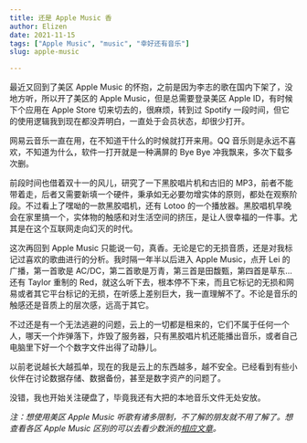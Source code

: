 ```yaml
---
title: 还是 Apple Music 香
author: Elizen
date: 2021-11-15
tags: ["Apple Music", "music", "幸好还有音乐"]
slug: apple-music

---
```


最近又回到了美区 Apple Music 的怀抱，之前是因为李志的歌在国内下架了，没地方听，所以开了美区的 Apple Music，但是总需要登录美区 Apple ID，有时候下个应用在 Apple Store 切来切去的，很麻烦，转到过 Spotify 一段时间，但它的使用逻辑我到现在都没弄明白，一直处于会员状态，却很少打开。

网易云音乐一直在用，在不知道干什么的时候就打开来用。QQ 音乐则是永远不喜欢，不知道为什么，软件一打开就是一种满屏的 Bye Bye 冲我飘来，多次下载多次删。

前段时间也借着双十一的风儿，研究了一下黑胶唱片机和古旧的 MP3，前者不能带着走，后者又需要新填一个硬件，秉承如无必要勿增实体的原则，都处在观察阶段。不过看上了嘿呦的一款黑胶唱机，还有 Lotoo 的一个播放器。黑胶唱机早晚会在家里搞一个，实体物的触感和对生活空间的挤压，是让人很幸福的一件事。尤其是在这个互联网走向幻灭的时代。

这次再回到 Apple Music 只能说一句，真香。无论是它的无损音质，还是对我标记过喜欢的歌曲进行的分析。我时隔一年半以后进入 Apple Music，点开 Lei 的广播，第一首歌是 AC/DC，第二首歌是万青，第三首是田馥甄，第四首是草东...还有 Taylor 重制的 Red，就这么听下去，根本停不下来，而且它标记的无损和网易或者其它平台标记的无损，在听感上差别巨大，我一直理解不了。不论是音乐的触感还是音质上的层次感，远高于其它。

不过还是有一个无法逃避的问题，云上的一切都是租来的，它们不属于任何一个人，哪天一个炸弹落下，炸毁了服务器，只有黑胶唱片机还能播出音乐，或者自己电脑里下好一个个数字文件出得了动静儿。

以前老说越长大越孤单，现在的我是云上的东西越多，越不安全。已经看到有些小伙伴在讨论数据存储、数据备份，甚至是数字资产的问题了。

没错，我也开始关注硬盘了，毕竟我还有大把的本地音乐文件无处安放。

*注：想使用美区 Apple Music 听歌有诸多限制，不了解的朋友就不用了解了。想查看各区 Apple Music 区别的可以去看少数派的[相应文章](https://sspai.com/prime/story/apple-music-region-selection-guide)。*